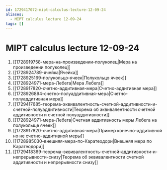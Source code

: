```yaml
---
id: 1729417072-mipt-calculus-lecture-12-09-24
aliases:
  - MIPT calculus lecture 12-09-24
tags: []
---
```


# MIPT calculus lecture 12-09-24

1. [[1728919758-мера-на-произведении-полуколец|Мера на произведении полуколец]]
2. [[1728924789-ячейка|Ячейка]]
3. [[1728925169-полукольцо-ячеек|Полукольцо ячеек]]
4. [[1728924971-мера-Лебега|Мера Лебега]]
5. [[1728917820-счетно-аддитивная-мера|Счетно-аддитивная мера]]
6. [[1728926894-счетно-полуаддитивная-мера|Счетно-полуаддитивная мера]]
7. [[1729417685-теорема-эквивалентность-счетной-аддитивности-и-счетной-полуаддитивности|Теорема об эквивалентности счетной аддитивности и счетной полуаддитивности]]
8. [[1728924971-мера-Лебега|Счетная аддитивность меры Лебега на полукольще ячеек]]
9. [[1728917820-счетно-аддитивная-мера|Пример конечно-аддитивной но не счетно-аддитивной меры]]
10. [[1728985030-внешняя-мера-по-Каратеодори|Внешняя мера по Каратеодори]]
11. [[1729418369-теорема-эквивалентность-счетной-аддитивности-и-непрерывности-снизу|Теорема об эквивалентности счетной аддитивности и непрерывности снизу]]

